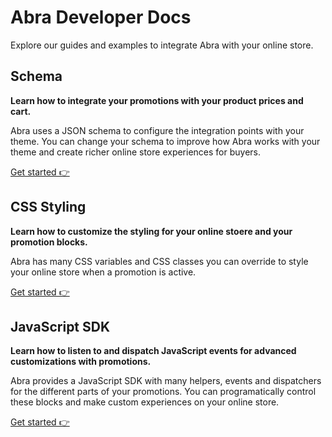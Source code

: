 # Abra Developer Docs <!-- {docsify-ignore-all} -->

Explore our guides and examples to integrate Abra with your online store.

## Schema <!-- {docsify-ignore} -->

**Learn how to integrate your promotions with your product prices and cart.**

Abra uses a JSON schema to configure the integration points with your theme. You can change your schema to improve how Abra works with your theme and create richer online store experiences for buyers.

[Get started 👉](schema.md)

## CSS Styling <!-- {docsify-ignore} -->

**Learn how to customize the styling for your online stoere and your promotion blocks.**

Abra has many CSS variables and CSS classes you can override to style your online store when a promotion is active.

[Get started 👉](css.md)

## JavaScript SDK <!-- {docsify-ignore} -->

**Learn how to listen to and dispatch JavaScript events for advanced customizations with promotions.**

Abra provides a JavaScript SDK with many helpers, events and dispatchers for the different parts of your promotions. You can programatically control these blocks and make custom experiences on your online store.

[Get started 👉](js.md)
